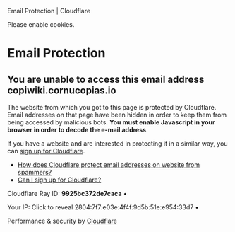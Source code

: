 
Email Protection | Cloudflare














Please enable cookies.


Email Protection
================


You are unable to access this email address copiwiki.cornucopias.io
-------------------------------------------------------------------






The website from which you got to this page is protected by Cloudflare. Email addresses on that page have been hidden in order to keep them from being accessed by malicious bots. **You must enable Javascript in your browser in order to decode the e-mail address**.


If you have a website and are interested in protecting it in a similar way, you can [sign up for Cloudflare](https://www.cloudflare.com/sign-up?utm_source=email_protection).







* [How does Cloudflare protect email addresses on website from spammers?](https://developers.cloudflare.com/waf/tools/scrape-shield/email-address-obfuscation/)
* [Can I sign up for Cloudflare?](https://developers.cloudflare.com/fundamentals/setup/account/create-account/)










Cloudflare Ray ID: **9925bc372de7caca**
•

 Your IP:
 Click to reveal
2804:7f7:e03e:4f4f:9d5b:51e:e954:33d7
•

Performance & security by [Cloudflare](https://www.cloudflare.com/5xx-error-landing)








